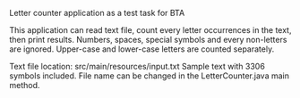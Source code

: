 Letter counter application as a test task for BTA

This application can read text file, count every letter occurrences in the text, then print results.
Numbers, spaces, special symbols and every non-letters are ignored. Upper-case and lower-case letters are counted separately.

Text file location: src/main/resources/input.txt
Sample text with 3306 symbols included.
File name can be changed in the LetterCounter.java main method.
